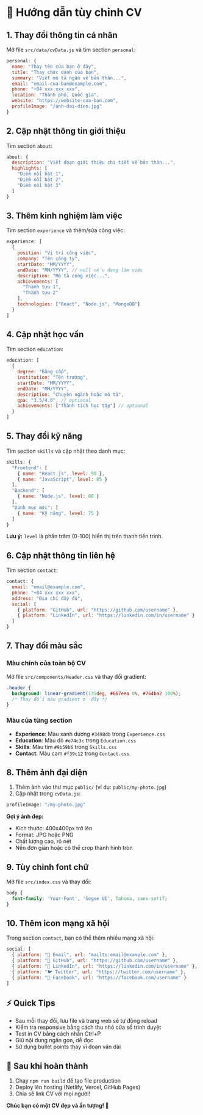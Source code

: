 # 🎨 Hướng dẫn tùy chỉnh CV

## 1. Thay đổi thông tin cá nhân

Mở file `src/data/cvData.js` và tìm section `personal`:

```javascript
personal: {
  name: "Thay tên của bạn ở đây",
  title: "Thay chức danh của bạn",
  summary: "Viết mô tả ngắn về bản thân...",
  email: "email-cua-ban@example.com",
  phone: "+84 xxx xxx xxx",
  location: "Thành phố, Quốc gia",
  website: "https://website-cua-ban.com",
  profileImage: "/anh-dai-dien.jpg"
}
```

## 2. Cập nhật thông tin giới thiệu

Tìm section `about`:

```javascript
about: {
  description: "Viết đoạn giới thiệu chi tiết về bản thân...",
  highlights: [
    "Điểm nổi bật 1",
    "Điểm nổi bật 2", 
    "Điểm nổi bật 3"
  ]
}
```

## 3. Thêm kinh nghiệm làm việc

Tìm section `experience` và thêm/sửa công việc:

```javascript
experience: [
  {
    position: "Vị trí công việc",
    company: "Tên công ty",
    startDate: "MM/YYYY",
    endDate: "MM/YYYY", // null nếu đang làm việc
    description: "Mô tả công việc...",
    achievements: [
      "Thành tựu 1",
      "Thành tựu 2"
    ],
    technologies: ["React", "Node.js", "MongoDB"]
  }
]
```

## 4. Cập nhật học vấn

Tìm section `education`:

```javascript
education: [
  {
    degree: "Bằng cấp",
    institution: "Tên trường",
    startDate: "MM/YYYY",
    endDate: "MM/YYYY",
    description: "Chuyên ngành hoặc mô tả",
    gpa: "3.5/4.0", // optional
    achievements: ["Thành tích học tập"] // optional
  }
]
```

## 5. Thay đổi kỹ năng

Tìm section `skills` và cập nhật theo danh mục:

```javascript
skills: {
  "Frontend": [
    { name: "React.js", level: 90 },
    { name: "JavaScript", level: 85 }
  ],
  "Backend": [
    { name: "Node.js", level: 80 }
  ],
  "Danh mục mới": [
    { name: "Kỹ năng", level: 75 }
  ]
}
```

**Lưu ý:** `level` là phần trăm (0-100) hiển thị trên thanh tiến trình.

## 6. Cập nhật thông tin liên hệ

Tìm section `contact`:

```javascript
contact: {
  email: "email@example.com",
  phone: "+84 xxx xxx xxx", 
  address: "Địa chỉ đầy đủ",
  social: [
    { platform: "GitHub", url: "https://github.com/username" },
    { platform: "LinkedIn", url: "https://linkedin.com/in/username" }
  ]
}
```

## 7. Thay đổi màu sắc

### Màu chính của toàn bộ CV

Mở file `src/components/Header.css` và thay đổi gradient:

```css
.header {
  background: linear-gradient(135deg, #667eea 0%, #764ba2 100%);
  /* Thay đổi màu gradient ở đây */
}
```

### Màu của từng section

- **Experience**: Màu xanh dương `#3498db` trong `Experience.css`
- **Education**: Màu đỏ `#e74c3c` trong `Education.css` 
- **Skills**: Màu tím `#9b59b6` trong `Skills.css`
- **Contact**: Màu cam `#f39c12` trong `Contact.css`

## 8. Thêm ảnh đại diện

1. Thêm ảnh vào thư mục `public/` (ví dụ: `public/my-photo.jpg`)
2. Cập nhật trong `cvData.js`:
```javascript
profileImage: "/my-photo.jpg"
```

**Gợi ý ảnh đẹp:**
- Kích thước: 400x400px trở lên
- Format: JPG hoặc PNG
- Chất lượng cao, rõ nét
- Nền đơn giản hoặc có thể crop thành hình tròn

## 9. Tùy chỉnh font chữ

Mở file `src/index.css` và thay đổi:

```css
body {
  font-family: 'Your-Font', 'Segoe UI', Tahoma, sans-serif;
}
```

## 10. Thêm icon mạng xã hội

Trong section `contact`, bạn có thể thêm nhiều mạng xã hội:

```javascript
social: [
  { platform: "📧 Email", url: "mailto:email@example.com" },
  { platform: "🐙 GitHub", url: "https://github.com/username" },
  { platform: "💼 LinkedIn", url: "https://linkedin.com/in/username" },
  { platform: "🐦 Twitter", url: "https://twitter.com/username" },
  { platform: "📘 Facebook", url: "https://facebook.com/username" }
]
```

## ⚡ Quick Tips

- Sau mỗi thay đổi, lưu file và trang web sẽ tự động reload
- Kiểm tra responsive bằng cách thu nhỏ cửa sổ trình duyệt
- Test in CV bằng cách nhấn Ctrl+P
- Giữ nội dung ngắn gọn, dễ đọc
- Sử dụng bullet points thay vì đoạn văn dài

## 🚀 Sau khi hoàn thành

1. Chạy `npm run build` để tạo file production
2. Deploy lên hosting (Netlify, Vercel, GitHub Pages)
3. Chia sẻ link CV với mọi người!

**Chúc bạn có một CV đẹp và ấn tượng! 🎉**